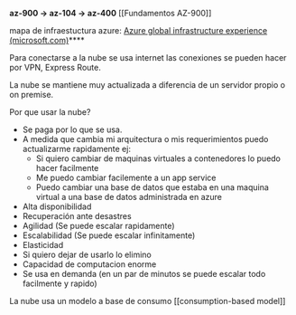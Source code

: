 **az-900 -> az-104 -> az-400**
[[Fundamentos AZ-900]]

mapa de infraestuctura azure: [Azure global infrastructure experience (microsoft.com)](https://infrastructuremap.microsoft.com/explore)****

Para conectarse a la nube se usa internet las conexiones se pueden hacer por VPN, Express Route.

La nube se mantiene muy actualizada a diferencia de un servidor propio o on premise.

Por que usar la nube?
- Se paga por lo que se usa.
- A medida que cambia mi arquitectura o mis requerimientos puedo actualizarme rapidamente ej:
	- Si quiero cambiar de maquinas virtuales a contenedores lo puedo hacer facilmente
	- Me puedo cambiar facilemente a un app service
	- Puedo cambiar una base de datos que estaba en una maquina virtual a una base de datos administrada en azure
- Alta disponibilidad
- Recuperación ante desastres
- Agilidad (Se puede escalar rapidamente)
- Escalabilidad (Se puede escalar infinitamente)
- Elasticidad
- Si quiero dejar de usarlo lo elimino
- Capacidad de computacion enorme
- Se usa en demanda (en un par de minutos se puede escalar todo facilmente y rapido)


La nube usa un modelo a base de consumo [[consumption-based model]]